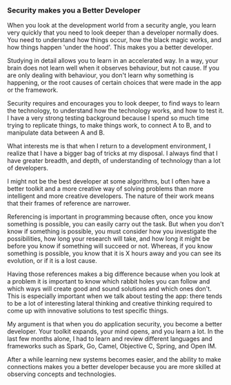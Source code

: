 ### Security makes you a Better Developer

When you look at the development world from a security angle, you learn very quickly that you need to look deeper than a developer normally does. You need to understand how things occur, how the black magic works, and how things happen 'under the hood'. This makes you a better developer.

Studying in detail allows you to learn in an accelerated way. In a way, your brain does not learn well when it observes behaviour, but not cause. If you are only dealing with behaviour, you don't learn why something is happening, or the root causes of certain choices that were made in the app or the framework.

Security requires and encourages you to look deeper, to find ways to learn the technology, to understand how the technology works, and how to test it. I have a very strong testing background because I spend so much time trying to replicate things, to make things work, to connect A to B, and to manipulate data between A and B.

What interests me is that when I return to a development environment, I realize that I have a bigger bag of tricks at my disposal. I always find that I have greater breadth, and depth, of understanding of technology than a lot of developers. 

I might not be the best developer at some algorithms, but I often have a better toolkit and a more creative way of solving problems than more intelligent and more creative developers. The nature of their work means that their frames of reference are narrower.

Referencing is important in programming because often, once you know something is possible, you can easily carry out the task. But when you don't know if something is possible, you must consider how you investigate the possibilities, how long your research will take, and how long it might be before you know if something will succeed or not. Whereas, if you know something is possible, you know that it is X hours away and you can see its evolution, or if it is a lost cause.

Having those references makes a big difference because when you look at a problem it is important to know which rabbit holes you can follow and which ways will create good and sound solutions and which ones don't. This is especially important when we talk about testing the app: there tends to be a lot of interesting lateral thinking and creative thinking required to come up with innovative solutions to test specific things.

My argument is that when you do application security, you become a better developer. Your toolkit expands, your mind opens, and you learn a lot. In the last few months alone, I had to learn and review different languages and frameworks such as Spark, Go, Camel, Objective C, Spring, and Open IM. 

After a while learning new systems becomes easier, and the ability to make connections makes you a better developer because you are more skilled at observing concepts and technologies.
